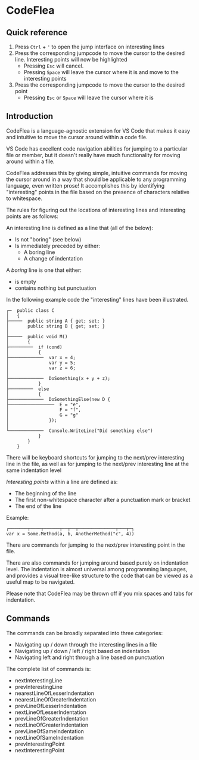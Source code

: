 # CodeFlea

## Quick reference

1. Press `Ctrl` + `'` to open the jump interface on interesting lines
1. Press the corresponding jumpcode to move the cursor to the desired line. Interesting points will now be highlighted
   - Pressing `Esc` will cancel.
   - Pressing `Space` will leave the cursor where it is and move to the interesting points
1. Press the corresponding jumpcode to move the cursor to the desired point
   - Pressing `Esc` or `Space` will leave the cursor where it is

## Introduction

CodeFlea is a language-agnostic extension for VS Code that makes it easy and intuitive to move the cursor around within a code file.

VS Code has excellent code navigation abilities for jumping to a particular file or member, but it doesn't really have much functionality for moving around within a file.

CodeFlea addresses this by giving simple, intuitive commands for moving the cursor around in a way that should be applicable to any programming language, even written prose! It accomplishes this by identifying "interesting" points in the file based on the presence of characters relative to whitespace.

The rules for figuring out the locations of interesting lines and interesting points are as follows:

An interesting line is defined as a line that (all of the below):

- Is not "boring" (see below)
- Is immediately preceded by either:
  - A boring line
  - A change of indentation

A _boring_ line is one that either:

- is empty
- contains nothing but punctuation

In the following example code the "interesting" lines have been illustrated.

    ┌─  public class C
    │   {
    ├─────  public string A { get; set; }
    │       public string B { get; set; }
    │
    ├─────  public void M()
    │       {
    ├─────────  if (cond)
    │           {
    ├─────────────  var x = 4;
    │               var y = 5;
    │               var z = 6;
    │
    ├─────────────  DoSomething(x + y + z);
    │           }
    ├─────────  else
    │           {
    ├─────────────  DoSomethingElse(new D {
    ├─────────────────  E = "e",
    │                   F = "f",
    │                   G = "g"
    │               });
    │
    └─────────────  Console.WriteLine("Did something else")
                }
            }
        }

There will be keyboard shortcuts for jumping to the next/prev interesting line in the file, as well as for jumping to the next/prev interesting line at the same indentation level

_Interesting points_ within a line are defined as:

- The beginning of the line
- The first non-whitespace character after a punctuation mark or bracket
- The end of the line

Example:

```
┌───────┬────┬──────┬──┬──┬──────────────┬───┬─┐
var x = Some.Method(a, b, AnotherMethod("c", 4))
```

There are commands for jumping to the next/prev interesting point in the file.

There are also commands for jumping around based purely on indentation level. The indentation is almost universal among programming languages, and provides a visual tree-like structure to the code that can be viewed as a useful map to be navigated.

Please note that CodeFlea may be thrown off if you mix spaces and tabs for indentation.

## Commands

The commands can be broadly separated into three categories:

- Navigating up / down through the interesting lines in a file
- Navigating up / down / left / right based on indentation
- Navigating left and right through a line based on punctuation

The complete list of commands is:

- nextInterestingLine
- prevInterestingLine
- nearestLineOfLesserIndentation
- nearestLineOfGreaterIndentation
- prevLineOfLesserIndentation
- nextLineOfLesserIndentation
- prevLineOfGreaterIndentation
- nextLineOfGreaterIndentation
- prevLineOfSameIndentation
- nextLineOfSameIndentation
- prevInterestingPoint
- nextInterestingPoint
